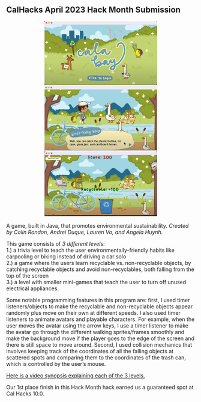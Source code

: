 ## CalHacks April 2023 Hack Month Submission

<p align="center">
  <img src = "./Screenshots/CalHacks1.png" width=300/>
  <img src = "./Screenshots/CalHacks2.png" width=300/>
  <img src = "./Screenshots/CalHacks3.png" width=300/>
</p>

A game, built in Java, that promotes environmental sustainability. _Created by Colin Rondon, Andrei Duque, Lauren Vo, and Angela Huynh._

This game consists of _3 different levels_:\
1.) a trivia level to teach the user environmentally-friendly habits like carpooling or biking instead of driving a car solo\
2.) a game where the users learn recyclable vs. non-recyclable objects, by catching recyclable objects and avoid non-recyclables, both falling from the top of the screen\
3.) a level with smaller mini-games that teach the user to turn off unused electrical appliances.

Some notable programming features in this program are: first, I used timer listeners/objects to make the recyclable and non-recyclable objects appear randomly plus move on their own at different speeds. I also used timer listeners to animate avatars and playable characters. For example, when the user moves the avatar using the arrow keys, I use a timer listener to make the avatar go through the different walking sprites/frames smoothly and make the background move if the player goes to the edge of the screen and there is still space to move around. Second, I used collision mechanics that involves keeping track of the coordinates of all the falling objects at scattered spots and comparing them to the coordinates of the trash can, which is controlled by the user’s mouse.

[Here is a video synopsis explaining each of the 3 levels.](https://youtu.be/Uyp3ljLLolY?si=nNR7iJKyN-PVRsRu)

Our 1st place finish in this Hack Month hack earned us a guaranteed spot at Cal Hacks 10.0.
